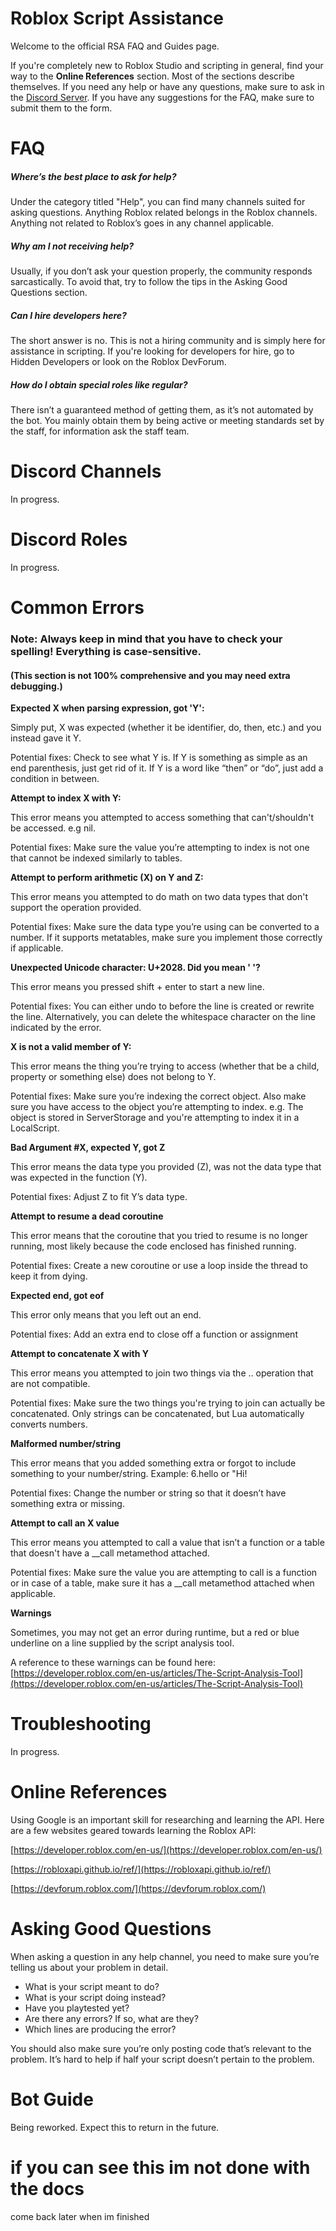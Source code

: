 # Roblox Script Assistance

Welcome to the official RSA FAQ and Guides page. 

If you're completely new to Roblox Studio and scripting in general, find your way to the **Online References** section. 
Most of the sections describe themselves. If you need any help or have any questions, make sure to ask in the [Discord Server](https://discord.gg/WHTAYrK). 
If you have any suggestions for the FAQ, make sure to submit them to the form.

# FAQ
##### Where’s the best place to ask for help?
Under the category titled "Help", you can find many channels suited for asking questions. Anything Roblox related belongs in the Roblox channels. Anything not related to Roblox’s goes in any channel applicable.


##### Why am I not receiving help?
Usually, if you don’t ask your question properly, the community responds sarcastically. To avoid that, try to follow the tips in the Asking Good Questions section.


##### Can I hire developers here?
The short answer is no. This is not a hiring community and is simply here for assistance in scripting. If you're looking for developers for hire, go to Hidden Developers or look on the Roblox DevForum.


##### How do I obtain special roles like regular?
There isn’t a guaranteed method of getting them, as it’s not automated by the bot. You mainly obtain them by being active or meeting standards set by the staff, for information ask the staff team.

# Discord Channels
In progress.

# Discord Roles
In progress.

# Common Errors
### Note: Always keep in mind that you have to check your spelling! Everything is case-sensitive.
#### (This section is not 100% comprehensive and you may need extra debugging.)

**Expected X when parsing expression, got 'Y':**

Simply put, X was expected (whether it be identifier, do, then, etc.) and you instead gave it Y.

Potential fixes: Check to see what Y is. If Y is something as simple as an end parenthesis, just get rid of it. If Y is a word like “then” or “do”, just add a condition in between.

**Attempt to index X with Y:**

This error means you attempted to access something that can't/shouldn't be accessed. e.g nil.

Potential fixes: Make sure the value you’re attempting to index is not one that cannot be indexed similarly to tables.

**Attempt to perform arithmetic (X) on Y and Z:**

This error means you attempted to do math on two data types that don't support the operation provided.

Potential fixes: Make sure the data type you’re using can be converted to a number. If it supports metatables, make sure you implement those correctly if applicable.

**Unexpected Unicode character: U+2028. Did you mean ' '?**

This error means you pressed shift + enter to start a new line.

Potential fixes: You can either undo to before the line is created or rewrite the line. Alternatively, you can delete the whitespace character on the line indicated by the error.

**X is not a valid member of Y:**

This error means the thing you’re trying to access (whether that be a child, property or something else) does not belong to Y.

Potential fixes: Make sure you’re indexing the correct object. Also make sure you have access to the object you’re attempting to index. e.g. The object is stored in ServerStorage and you're attempting to index it in a LocalScript.

**Bad Argument #X, expected Y, got Z**

This error means the data type you provided (Z), was not the data type that was expected in the function (Y).

Potential fixes: Adjust Z to fit Y’s data type.

**Attempt to resume a dead coroutine**

This error means that the coroutine that you tried to resume is no longer running, most likely because the code enclosed has finished running.

Potential fixes: Create a new coroutine or use a loop inside the thread to keep it from dying.

**Expected end, got eof**

This error only means that you left out an end.

Potential fixes: Add an extra end to close off a function or assignment

**Attempt to concatenate X with Y**

This error means you attempted to join two things via the .. operation that are not compatible.

Potential fixes: Make sure the two things you're trying to join can actually be concatenated. Only strings can be concatenated, but Lua automatically converts numbers.

**Malformed number/string**

This error means that you added something extra or forgot to include something to your number/string.
Example: 6.hello or "Hi!

Potential fixes: Change the number or string so that it doesn’t have something extra or missing.

**Attempt to call an X value**

This error means you attempted to call a value that isn’t a function or a table that doesn't have a __call metamethod attached.

Potential fixes: Make sure the value you are attempting to call is a function or in case of a table, make sure it has a __call metamethod attached when applicable.

**Warnings**

Sometimes, you may not get an error during runtime, but a red or blue underline on a line supplied by the script analysis tool.

A reference to these warnings can be found here: [https://developer.roblox.com/en-us/articles/The-Script-Analysis-Tool](https://developer.roblox.com/en-us/articles/The-Script-Analysis-Tool)

# Troubleshooting
In progress.

# Online References
Using Google is an important skill for researching and learning the API. Here are a few websites geared towards learning the Roblox API:

[https://developer.roblox.com/en-us/](https://developer.roblox.com/en-us/)

[https://robloxapi.github.io/ref/](https://robloxapi.github.io/ref/)

[https://devforum.roblox.com/](https://devforum.roblox.com/) 

# Asking Good Questions
When asking a question in any help channel, you need to make sure you’re telling us about your problem in detail.

- What is your script meant to do?
- What is your script doing instead?
- Have you playtested yet?
- Are there any errors? If so, what are they?
- Which lines are producing the error?

You should also make sure you’re only posting code that’s relevant to the problem. It’s hard to help if half your script doesn’t pertain to the problem.


# Bot Guide
Being reworked. Expect this to return in the future.

# if you can see this im not done with the docs
come back later when im finished
